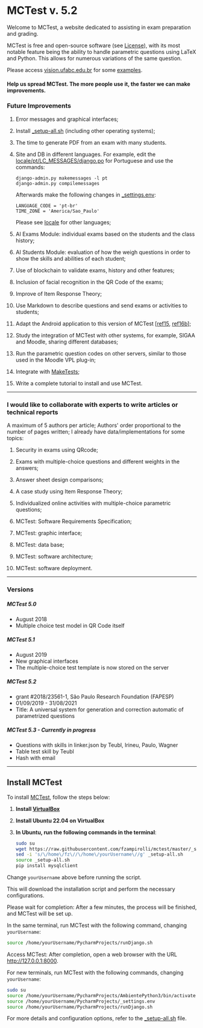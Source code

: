 # MCTest v. 5.2

Welcome to MCTest, a website dedicated to assisting in exam preparation and grading.

MCTest is free and open-source software (see [License](License.txt)),
with its most notable feature being the ability to handle parametric questions 
using LaTeX and Python. This allows for numerous variations of the same question.

Please access [vision.ufabc.edu.br](http://vision.ufabc.edu.br)
for some [examples](http://vision.ufabc.edu.br/MCTest/MCTest5-Experiments/).

#### Help us spread MCTest. The more people use it, the faster we can make improvements.

### Future Improvements
1) Error messages and graphical interfaces;
 
2) Install [_setup-all.sh](_setup-all.sh) (including other operating systems);

3) The time to generate PDF from an exam with many students.

4) Site and DB in different languages. For example, 
   edit the [locale/pt/LC_MESSAGES/django.po](locale/pt/LC_MESSAGES/django.po) 
   for Portuguese and use the commands:
   ```
   django-admin.py makemessages -l pt
   django-admin.py compilemessages
   ```

   Afterwards make the following changes in [_settings.env](_settings.env):
   ```
   LANGUAGE_CODE = 'pt-br'
   TIME_ZONE = 'America/Sao_Paulo'
   ```

   Please see [locale](locale) for other languages;

5) AI Exams Module: individual exams based on the students and the class history;

6) AI Students Module: evaluation of how the weigh questions in order to show the 
   skills and abilities of each student;

7) Use of blockchain to validate exams, history and other features;

8) Inclusion of facial recognition in the QR Code of the exams;

9) Improve of Item Response Theory;  

10) Use Markdown to describe questions and send exams or activities to students;

11) Adapt the Android application to this version of MCTest [[ref15](http://www.lbd.dcc.ufmg.br/colecoes/wvc/2015/018.pdf), [ref16b](https://itp.ifsp.edu.br/ojs/index.php/IC/article/viewFile/221/394)];

12) Study the integration of MCTest with other systems, for example, SIGAA and Moodle, sharing different databases;

13) Run the parametric question codes on other servers, similar to those used in the Moodle VPL plug-in;

14) Integrate with [MakeTests](https://github.com/fernandoteubl/MakeTests);

15) Write a complete tutorial to install and use MCTest.

---
### I would like to collaborate with experts to write articles or technical reports
A maximum of 5 authors per article; Authors' order proportional to the number of pages written; I already have data/implementations for some topics:

1) Security in exams using QRcode;

2) Exams with multiple-choice questions and different weights in the answers;

3) Answer sheet design comparisons;

4) A case study using Item Response Theory;

5) Individualized online activities with multiple-choice parametric questions;

6) MCTest: Software Requirements Specification;

7) MCTest: graphic interface;

8) MCTest: data base;

9) MCTest: software architecture;

10) MCTest: software deployment.

---
### Versions 

##### MCTest 5.0
* August 2018
* Multiple choice test model in QR Code itself

##### MCTest 5.1
* August 2019
* New graphical interfaces
* The multiple-choice test template is now stored on the server

##### MCTest 5.2
* grant #2018/23561-1, São Paulo Research Foundation (FAPESP)
* 01/09/2019 - 31/08/2021
* Title: A universal system for generation and correction automatic of parametrized questions


##### MCTest 5.3 - Currently in progress
* Questions with skills in linker.json by Teubl, Irineu, Paulo, Wagner
* Table test skill by Teubl 
* Hash with email 

---
## Install MCTest

To install [MCTest](https://github.com/fzampirolli/mctest), follow the steps below:

1. **Install [VirtualBox](https://www.virtualbox.org/)**

2. **Install Ubuntu 22.04 on VirtualBox**

3. **In Ubuntu, run the following commands in the terminal**:

   ```bash
   sudo su
   wget https://raw.githubusercontent.com/fzampirolli/mctest/master/_setup-all.sh
   sed -i 's/\/home\/fz\//\/home\/yourUsername\//g' _setup-all.sh
   source _setup-all.sh
   pip install mysqlclient
   ```

Change `yourUsername` above before running the script.

This will download the installation script and perform the necessary configurations.

Please wait for completion: After a few minutes, the process will be finished, and MCTest will be set up.

In the same terminal, run MCTest with the following command, changing `yourUsername`:

~~~bash
source /home/yourUsername/PycharmProjects/runDjango.sh
~~~

Access MCTest: After completion, open a web browser with the URL http://127.0.0.1:8000.

For new terminals, run MCTest with the following commands, changing `yourUsername`:

```bash
sudo su
source /home/yourUsername/PycharmProjects/AmbientePython3/bin/activate
source /home/yourUsername/PycharmProjects/_settings.env
source /home/yourUsername/PycharmProjects/runDjango.sh
```

For more details and configuration options, refer to the [_setup-all.sh](https://raw.githubusercontent.com/fzampirolli/mctest/master/_setup-all.sh) file.
